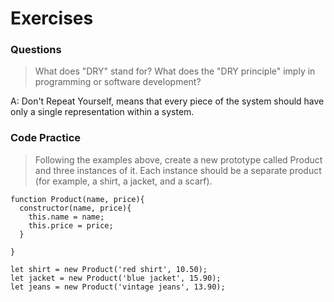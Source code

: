 # Exercises

### Questions

> What does "DRY" stand for? What does the "DRY principle" imply in programming or software development?

A: Don't Repeat Yourself, means that every piece of the system should have only a single representation within a system.

### Code Practice

> Following the examples above, create a new prototype called Product and three instances of it. Each instance should be a separate product (for example, a shirt, a jacket, and a scarf).

```
function Product(name, price){
  constructor(name, price){
    this.name = name;
    this.price = price;
  }

}

let shirt = new Product('red shirt', 10.50);
let jacket = new Product('blue jacket', 15.90);
let jeans = new Product('vintage jeans', 13.90);
```
